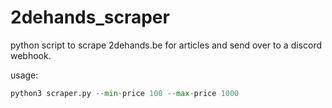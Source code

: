 # 2dehands_scraper
python script to scrape 2dehands.be for articles and send over to a discord webhook.

usage:
```python
python3 scraper.py --min-price 100 --max-price 1000
```
